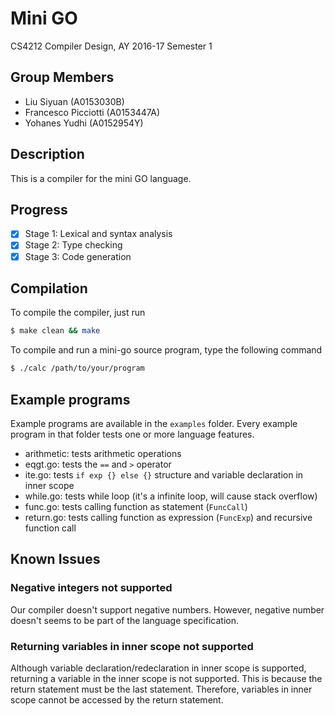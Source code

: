 # Mini GO

CS4212 Compiler Design, AY 2016-17 Semester 1

## Group Members

- Liu Siyuan (A0153030B)
- Francesco Picciotti (A0153447A)
- Yohanes Yudhi (A0152954Y)

## Description

This is a compiler for the mini GO language.

## Progress

- [x] Stage 1: Lexical and syntax analysis
- [x] Stage 2: Type checking
- [x] Stage 3: Code generation

## Compilation

To compile the compiler, just run

```bash
$ make clean && make
```

To compile and run a mini-go source program, type the following command

```bash
$ ./calc /path/to/your/program
```

## Example programs

Example programs are available in the `examples` folder. Every example program in that folder tests one or more language features.

- arithmetic: tests arithmetic operations
- eqgt.go: tests the `==` and `>` operator
- ite.go: tests `if exp {} else {}` structure and variable declaration in inner scope
- while.go: tests while loop (it's a infinite loop, will cause stack overflow)
- func.go: tests calling function as statement (`FuncCall`)
- return.go: tests calling function as expression (`FuncExp`) and recursive function call

## Known Issues

### Negative integers not supported

Our compiler doesn't support negative numbers. However, negative number doesn't seems to be part of the language specification.

### Returning variables in inner scope not supported

Although variable declaration/redeclaration in inner scope is supported, returning a variable in the inner scope is not supported. This 
is because the return statement must be the last statement. Therefore, variables in inner scope cannot be accessed by the return statement.

